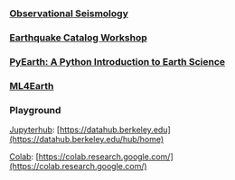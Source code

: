 
### [Observational Seismology](../eps207-observational-seismology/)

### [Earthquake Catalog Workshop](../earthquake-catalog-workshop)

### [PyEarth: A Python Introduction to Earth Science](../eps88-pyearth-a-python-introduction-to-earth-science/)

### [ML4Earth](../ml4earth)

### Playground

[Jupyterhub](https://datahub.berkeley.edu/hub/home): [https://datahub.berkeley.edu](https://datahub.berkeley.edu/hub/home)

[Colab](https://colab.research.google.com/): [https://colab.research.google.com/](https://colab.research.google.com/)
